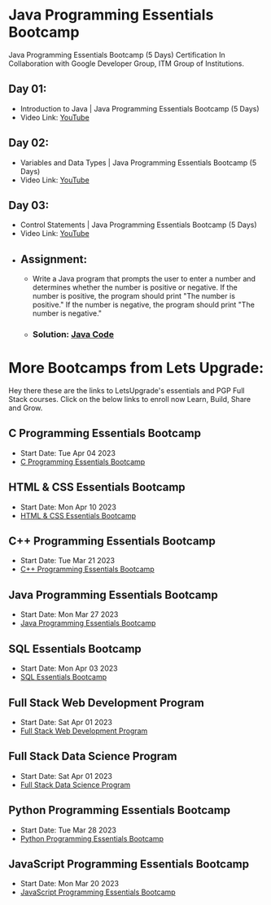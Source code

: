 # Java Programming Essentials Bootcamp

Java Programming Essentials Bootcamp (5 Days) Certification In Collaboration with Google Developer Group, ITM Group of Institutions.


## Day 01: 
- Introduction to Java | Java Programming Essentials Bootcamp (5 Days)
- Video Link: [YouTube](https://www.youtube.com/watch?v=CoR05e60ALY)

## Day 02: 
- Variables and Data Types | Java Programming Essentials Bootcamp (5 Days)
- Video Link: [YouTube](https://www.youtube.com/watch?v=4zUiL9HTPaQ)

## Day 03: 
- Control Statements | Java Programming Essentials Bootcamp (5 Days)
- Video Link: [YouTube](https://www.youtube.com/watch?v=H7A7TBryjV4)
- ## Assignment: 
  - Write a Java program that prompts the user to enter a number and determines whether the number is positive or negative. If the number is positive, the program should print "The number is positive." If the number is negative, the program should print "The number is negative."
  - ### Solution: [Java Code](https://github.com/alamin-karno/Java-Programming-Essentials-Bootcamp-Assignments/blob/main/Assignment01.java)



# More Bootcamps from Lets Upgrade:

Hey there these are the links to LetsUpgrade's essentials and PGP Full Stack courses.
Click on the below links to enroll now Learn, Build, Share and Grow.

## C Programming Essentials Bootcamp
- Start Date: Tue Apr 04 2023 
- [C Programming Essentials Bootcamp](https://letsupgrade.in/programs/ess-c-programming?invite=amin15-195163) 

 

## HTML & CSS Essentials Bootcamp
- Start Date: Mon Apr 10 2023 
- [HTML & CSS Essentials Bootcamp](https://letsupgrade.in/programs/essentials-html-css-programming?invite=amin15-195163)

 

## C++ Programming Essentials Bootcamp
- Start Date: Tue Mar 21 2023 
- [C++ Programming Essentials Bootcamp](https://letsupgrade.in/programs/ess-cpp-programming?invite=amin15-195163)

 

## Java Programming Essentials Bootcamp
- Start Date: Mon Mar 27 2023 
- [Java Programming Essentials Bootcamp](https://letsupgrade.in/programs/ess-java-programming?invite=amin15-195163)

 

## SQL Essentials Bootcamp
- Start Date: Mon Apr 03 2023 
- [SQL Essentials Bootcamp](https://letsupgrade.in/programs/ess-sql-essentials?invite=amin15-195163)

 

## Full Stack Web Development Program
- Start Date: Sat Apr 01 2023 
- [Full Stack Web Development Program](https://letsupgrade.in/programs/fullstack-web-development-pgp-fs?invite=amin15-195163)

 

## Full Stack Data Science Program
- Start Date: Sat Apr 01 2023 
- [Full Stack Data Science Program](https://letsupgrade.in/programs/fullstack-data-science-pgp-fs?invite=amin15-195163)

 

## Python Programming Essentials Bootcamp
- Start Date: Tue Mar 28 2023 
- [Python Programming Essentials Bootcamp](https://letsupgrade.in/programs/essentials-python-programming?invite=amin15-195163)

 

## JavaScript Programming Essentials Bootcamp
- Start Date: Mon Mar 20 2023 
- [JavaScript Programming Essentials Bootcamp](https://letsupgrade.in/programs/essentials-javascript-programming?invite=amin15-195163)  

 
 
 

